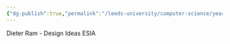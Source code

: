 ```yaml
---
{"dg-publish":true,"permalink":"/leeds-university/computer-science/year-2/software-eng-principles/software-eng-principles/","tags":["Mandatory-Module"]}
---
```


Dieter Ram - Design Ideas
ESIA
